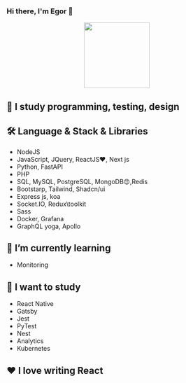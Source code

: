### Hi there, I'm Egor 👋

<p align='center'>
 <img height=150 src="https://github-readme-stats.vercel.app/api/top-langs/?username=ChePchik&layout=compact"/></a>
</p>

## 🌟 I study programming, testing, design

## 🛠 Language & Stack & Libraries

- NodeJS
- JavaScript, JQuery, ReactJS❤️, Next js 
- Python, FastAPI
- PHP
- SQL, MySQL, PostgreSQL, MongoDB😍,Redis
- Bootstarp, Tailwind, Shadcn/ui
- Express js, koa
- Socket.IO, Redux\toolkit
- Sass
- Docker, Grafana
- GraphQL yoga, Apollo

## 🌱 I’m currently learning

- Monitoring


## 📗 I want to study

- React Native
- Gatsby
- Jest
- PyTest
- Nest
- Analytics
- Kubernetes

## ❤️ I love writing React

